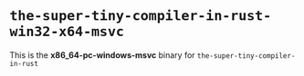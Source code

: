 # `the-super-tiny-compiler-in-rust-win32-x64-msvc`

This is the **x86_64-pc-windows-msvc** binary for `the-super-tiny-compiler-in-rust`
